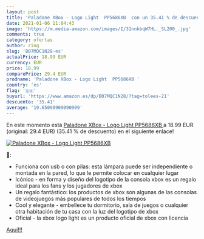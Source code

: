 ```yaml
---
layout: post
title: 'Paladone XBox - Logo Light  PP5686XB  con un 35.41 % de descuento'
date: 2021-01-06 11:04:43
image: 'https://m.media-amazon.com/images/I/31nnkbqW7HL._SL200_.jpg'
comments: true
category: ofertas
author: ring
slug: 'B07MQC1N28-es'
actualPrice: 18.99 EUR
currency: EUR
price: 18.99
comparePrice: 29.4 EUR
prodname: 'Paladone XBox - Logo Light  PP5686XB '
country: 'es'
flag: '🇪🇸'
buyurl: 'https://www.amazon.es/dp/B07MQC1N28/?tag=tolees-21'
descuento: '35.41'
average: '19.65090909090909'
---
```


En este momento está [Paladone XBox - Logo Light  PP5686XB ](https://www.amazon.es/dp/B07MQC1N28/?tag=tolees-21) a 18.99 EUR (original: 29.4 EUR) (35.41 %  de descuento) en el siguiente enlace!

[![Paladone XBox - Logo Light  PP5686XB ](https://m.media-amazon.com/images/I/31nnkbqW7HL._SL200_.jpg)](https://www.amazon.es/dp/B07MQC1N28/?tag=tolees-21)

🔎:

- Funciona con usb o con pilas: esta lámpara puede ser independiente o montada en la pared, lo que le permite colocar en cualquier lugar
- Icónico - en forma y diseño del logotipo de la consola xbox es un regalo ideal para los fans y los jugadores de xbox
- Un regalo fantástico: los productos de xbox son algunas de las consolas de videojuegos más populares de todos los tiempos
- Cool y elegante - embellece tu dormitorio, sala de juegos o cualquier otra habitación de tu casa con la luz del logotipo de xbox
- Oficial - la xbox logo light es un producto oficial de xbox con licencia

[Aquí!!!](https://www.amazon.es/dp/B07MQC1N28/?tag=tolees-21)
